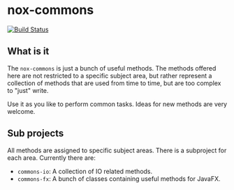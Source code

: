 # nox-commons

[![Build Status](https://travis-ci.com/noxone/commons.svg?branch=develop)](https://travis-ci.com/noxone/commons)

## What is it

The ``nox-commons`` is just a bunch of useful methods. The methods offered here are not restricted to a specific subject area, but rather represent a collection of methods that are used from time to time, but are too complex to "just" write.

Use it as you like to perform common tasks. Ideas for new methods are very welcome.

## Sub projects

All methods are assigned to specific subject areas. There is a subproject for each area. Currently there are:

- ``commons-io``: A collection of IO related methods.
- ``commons-fx``: A bunch of classes containing useful methods for JavaFX.
